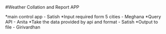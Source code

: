 #Weather Collation and Report APP

*main control app - Satish
*Input required form 5 cities - Meghana
*Query API - Anita
*Take the data provided by api and format - Satish 
*Output to file - Girivardhan
